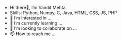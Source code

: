 - Hi there👋, I’m Vandit Mehta
- Skills: Python, Numpy, C, Java, HTML, CSS, JS, PHP
- 👀 I’m interested in ...
- 🌱 I’m currently learning ...
- 💞️ I’m looking to collaborate on ...
- 📫 How to reach me ...

<!---
mehtavandit/mehtavandit is a ✨ special ✨ repository because its `README.md` (this file) appears on your GitHub profile.
You can click the Preview link to take a look at your changes.
--->
